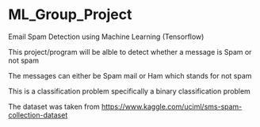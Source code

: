 # ML_Group_Project
Email Spam Detection using Machine Learning (Tensorflow)

This project/program will be alble to detect whether a message is Spam or not spam

The messages can either be Spam mail or Ham which stands for not spam

This is a classification problem specifically a binary classification problem

The dataset was taken from https://www.kaggle.com/uciml/sms-spam-collection-dataset
